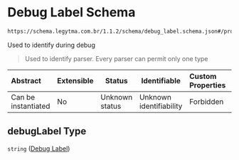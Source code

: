 # Debug Label Schema

```txt
https://schema.legytma.com.br/1.1.2/schema/debug_label.schema.json#/properties/debugLabel
```

Used to identify during debug


> Used to identify parser. Every parser can permit only one type
>

| Abstract            | Extensible | Status         | Identifiable            | Custom Properties | Additional Properties | Access Restrictions | Defined In                                                                          |
| :------------------ | ---------- | -------------- | ----------------------- | :---------------- | --------------------- | ------------------- | ----------------------------------------------------------------------------------- |
| Can be instantiated | No         | Unknown status | Unknown identifiability | Forbidden         | Allowed               | none                | [text_style.schema.json\*](../schema/text_style.schema.json) |

## debugLabel Type

`string` ([Debug Label](text_style-properties-debug-label.md))
